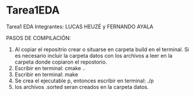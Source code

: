 # Tarea1EDA
Tarea1 EDA
Integrantes: LUCAS HEUZÉ y FERNANDO AYALA

PASOS DE COMPILACIÓN:

  1) Al copiar el repositrio crear o situarse en carpeta build en el terminal. Si es necesario incluir la carpeta datos con los archivos a leer en la carpeta donde copiaron el repostorio.
  2) Escribir en terminal: cmake ..
  3) Escribir en terminal: make
  4) Se crea el ejecutable p, entonces escribir en terminal: ./p
  5) los archivos .sorted seran creados en la carpeta datos.
